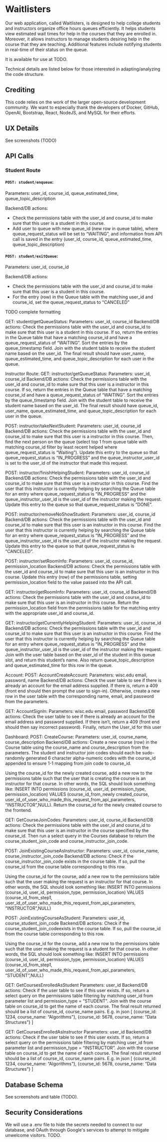 # Waitlisters

Our web application, called Waitlisters, is designed to help college students and instructors organize office hours queues efficiently. It helps students view estimated wait times for help in the courses that they are enrolled in. Moreover, it allows instructors to manage students desiring help in the course that they are teaching. Additional features include  notifying students in real-time of their status on the queue.

It is available for use at TODO.

Technical details are listed below for those interested in adapting/analyzing the code structure.

## Crediting

This code relies on the work of the larger open-source development community. We want to especially thank the developers of Docker, GitHub, OpenAI, Bootstrap, React, NodeJS, and MySQL for their efforts.

## UX Details

See screenshots (TODO)

## API Calls

### Student Route

#### `POST: student/enqueue`:
Parameters: user_id, course_id,  queue_estimated_time, queue_topic_description

Backend/DB actions:
* Check the permissions table with the user_id and course_id to make sure that this user is a student in this course.
* Add user to queue with new queue_id (new row in queue table), where queue_request_status will be set to “WAITING”, and information from API call is saved in the entry (user_id, course_id,  queue_estimated_time, queue_topic_description)

#### `POST: student/exitQueue`:
Parameters: user_id, course_id

Backend/DB actions: 
* Check the permissions table with the user_id and course_id to make sure that this 
user is a student in this course.
* For the entry (row) in the Queue table with the matching user_id 
and course_id, set the queue_request_status to “CANCELED”

TODO complete formatting

GET: student/getQueueStatus:
	Parameters: user_id, course_id
	Backend/DB actions: 
		Check the permissions table with the user_id and course_id to make sure that this 
user is a student in this course. If so, return the entries in the Queue table that have a matching 
course_id and have a queue_request_status of “WAITING”. Sort the entries by the 
queue_timestamp field. Join with the student table to receive the student name based on the 
user_id. The final result should have user_name, queue_estimated_time, and 
queue_topic_description for each user in the queue.

Instructor Route:
GET: instructor/getQueueStatus:
	Parameters: user_id, course_id
	Backend/DB actions: 
		Check the permissions table with the user_id and course_id to make sure that this 
user is a instructor in this course. If so, return the entries in the Queue table that have a matching 
course_id and have a queue_request_status of “WAITING”. Sort the entries by the 
queue_timestamp field. Join with the student table to receive the student name based on the 
user_id. The final result should have queue_id, user_name, queue_estimated_time, and 
queue_topic_description for each user in the queue.

POST: instructor/takeNextStudent:
	Parameters: user_id, course_id
Backend/DB actions: 
	Check the permissions table with the user_id and course_id to make sure that this 
user is a instructor in this course. Then, find the next person on the queue (select top 1 from queue 
table with matching course_id filter by least recent helped where queue_request_status is 
“Waiting”). Update this entry to the queue so that queue_request_status is “IN_PROGRESS” and 
the queue_instructor_user_id is set to the user_id of the instructor that made this request.

POST: instructor/finishHelpingStudent:
	Parameters: user_id, course_id
Backend/DB actions: 
	Check the permissions table with the user_id and course_id to make sure that this 
user is a instructor in this course.  Find the user that this instructor is currently helping by 
searching the Queue table for an entry where queue_request_status is “IN_PROGRESS” and the 
queue_instructor_user_id is the user_id of the instructor making the request. Update this entry to 
the queue so that queue_request_status is “DONE”.

POST: instructor/removeNoShowStudent:
	Parameters: user_id, course_id
Backend/DB actions: 
	Check the permissions table with the user_id and course_id to make sure that this 
user is an instructor in this course.  Find the user that this instructor is currently helping by 
searching the Queue table for an entry where queue_request_status is “IN_PROGRESS” and the 
queue_instructor_user_id is the user_id of the instructor making the request. Update this entry to 
the queue so that queue_request_status is “CANCELED”.

POST: instructor/setRoomInfo:
	Parameters: user_id, course_id, permission_location
Backend/DB actions: 
	Check the permissions table with the user_id and course_id to make sure that this 
user is an instructor in this course.  Update this entry (row) of the permissions table, setting 
permission_location field to the value passed into the API call.

GET: instructor/getRoomInfo:
	Parameters: user_id, course_id
Backend/DB actions: 
	Check the permissions table with the user_id and course_id to make sure that this 
user is an instructor in this course.  Return the permission_location field from the 
permissions table for the matching entry with the appropriate user_id and course_id. 

GET: instructor/getCurrentlyHelpingStudent:
	Parameters: user_id, course_id
	Backend/DB actions: 
		Check the permissions table with the user_id and course_id to make sure that this 
user is an instructor in this course. Find the user that this instructor is currently helping by 
searching the Queue table for an entry where queue_request_status is “IN_PROGRESS” and the 
queue_instructor_user_id is the user_id of the instructor making the request. Join with the user 
table based on the user_id of the student in this queue slot, and return this student’s name. Also 
return queue_topic_description and queue_estimated_time for this row in the queue.

Account:
POST: AccountCreateAccount:
	Parameters: wisc.edu email, password, name
	Backend/DB actions: 
		Check the user table to see if there is already an account for the email address supplied. If there is, 
return a 409 (front end should then prompt the user to sign-in). Otherwise, create a new row in 
the user table with the corresponding name, email, and password from the parameters. 

GET: AccountSignIn:
	Parameters: wisc.edu email, password
	Backend/DB actions: 
		Check the user table to see if there is already an account for the email address and password 
supplied. If there isn’t, return a 409 (front end should then say incorrect password). Finally, return the User_id for this user

Dashboard:
POST: CreateCourse:
	Parameters: user_id, course_name, course_description
	Backend/DB actions: 
Create a new course (row) in the Course table using the course_name and course_description from the parameters. The student and instructor join codes should each be sudo-randomly generated 6 character alpha-numeric codes with the course_id appended to ensure 1-1 mapping from join code to course_id.

Using the course_id for the newly created course, add a new row to the permissions table such that the user that is creating the course is an instructor for that course. In other words, the SQL should look something like:
INSERT INTO permissions (course_id, user_id, permission_type, permission_location) VALUES (course_id_from_newly created_course, user_id_of_user_who_made_this_request_from_api_parameters, “INSTRUCTOR”,NULL). 
Return the course_id for the newly created course to the frontend.

GET: GetCourseJoinCodes:
	Parameters: user_id, course_id
	Backend/DB actions: 
Check the permissions table with the user_id and course_id to make sure that this user is an instructor in the course specified by the course_id. Then run a select query in the Courses database to return the course_student_join_code and course_instructor_join_code.

POST: JoinExistingCourseAsInstructor:
	Parameters: user_id, course_name, course_instructor_join_code
	Backend/DB actions: 
Check if the course_instructor_join_code exists in the course table. If so, pull the course_id from the course table corresponding to this row.

Using the course_id for the course, add a new row to the permissions table such that the user making the request  is an instructor for that course. In other words, the SQL should look something like:
INSERT INTO permissions (course_id, user_id, permission_type, permission_location) VALUES (course_id_from_step1, user_id_of_user_who_made_this_request_from_api_parameters, “INSTRUCTOR”,NULL) 

POST: JoinExistingCourseAsStudent:
	Parameters: user_id, course_student_join_code
	Backend/DB actions: 
Check if the course_student_join_codeexists in the course table. If so, pull the course_id from the course table corresponding to this row.

Using the course_id for the course, add a new row to the permissions table such that the user making the request  is a student for that course. In other words, the SQL should look something like:
INSERT INTO permissions (course_id, user_id, permission_type, permission_location) VALUES (course_id_from_step1, user_id_of_user_who_made_this_request_from_api_parameters, “STUDENT”,NULL) 

GET: GetCoursesEnrolledAsStudent
	Parameters: user_id
	Backend/DB actions: 
Check if the user table to see if this user exists. If so, return a select query on the permissions table filtering by matching user_id from parameter list and permission_type = “STUDENT”. Join with the course table on course_id to get the name of each course. The final result returned should be a list of course_id, course_name pairs. E.g. in json
[
{course_id: 1234, course_name: “Algorithms”},
{course_id: 5678, course_name: “Data Structures”}
]

GET: GetCoursesEnrolledAsInstructor
	Parameters: user_id
	Backend/DB actions: 
Check if the user table to see if this user exists. If so, return a select query on the permissions table filtering by matching user_id from parameter list and permission_type = “INSTRUCTOR”. Join with the course table on course_id to get the name of each course. The final result returned should be a list of course_id, course_name pairs. E.g. in json
[
{course_id: 1234, course_name: “Algorithms”},
{course_id: 5678, course_name: “Data Structures”}
]

## Database Schema

See screenshots and table (TODO).

## Security Considerations

We will use a .env file to hide the secrets needed to connect to our database, and OAuth through Google's services to attempt to mitigate unwelcome visitors. TODO.





